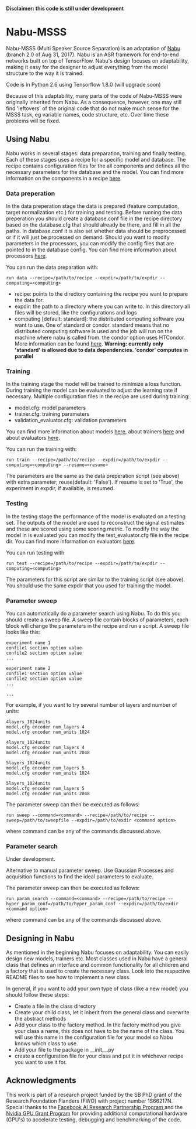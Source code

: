**Disclaimer: this code is still under development**

# Nabu-MSSS

Nabu-MSSS (Multi Speaker Source Separation) is an adaptation of [Nabu](https://github.com/vrenkens/nabu)
(branch 2.0 of Aug 31, 2017). Nabu is an ASR framework for
end-to-end networks built on top of TensorFlow. Nabu's design focuses on
adaptability, making it easy for the designer to adjust everything from the
model structure to the way it is trained. 

Code is in Python 2.6 using Tensorflow 1.8.0 (will upgrade soon)

Because of this adaptability, many parts of the code of Nabu-MSSS were 
originally inherited from Nabu. As a consequence, however, one may still find 
'leftovers' of the original code that do not make much sense for the MSSS
task, eg variable names, code structure, etc. Over time these problems will
be fixed.

## Using Nabu

Nabu works in several stages: data preparation, training and finally testing. 
Each of these stages uses a recipe for a specific model and database. The 
recipe contains configuration files for the all components and defines all
the necessary parameters for the database and the model. You can find more
information on the components in a recipe [here](config/recipes/README.md).

### Data preperation

In the data preperation stage the data is prepared (feature computation,
target normalization etc.) for training and testing. Before running the 
data preperation you should create a database.conf file in the recipe 
directory based on the database.cfg that should already be there, and fill 
in all the paths. In database.conf it is also set whether data should be 
preprocessed or if it will just be processed on demand.  Should you want 
to modify parameters in the processors, you can modify the config files 
that are pointed to in the database config. You can find more information 
about processors [here](nabu/processing/processors/README.md).

You can run the data preparation with:

```
run data --recipe=/path/to/recipe --expdir=/path/to/expdir --computing=<computing>
```

- recipe: points to the directory containing the recipe you
want to prepare the data for.
- expdir: the path to a directory where you can write to. In this directory all
files will be stored, like the configurations and logs
- computing [default: standard]: the distributed computing software you want to
use. One of standard or condor. standard means that no distributed computing
software is used and the job will run on the machine where nabu is called from.
the condor option uses HTCondor. More information can be found
[here](nabu/computing/README.md). 
**Warning: currently only 'standard' is allowed due to data dependencies. 'condor' computes in parallel**

### Training

In the training stage the model will be trained to minimize a loss function.
During training the model can be evaluated to adjust the learning rate if
necessary. Multiple configuration files in the recipe are used during training:

- model.cfg: model parameters
- trainer.cfg: training parameters
- validation_evaluator.cfg: validation parameters

You can find more information about models
[here](nabu/neuralnetworks/models/README.md), about trainers
[here](nabu/neuralnetworks/trainers/README.md) and about evaluators
[here](nabu/neuralnetworks/evaluators/README.md).

You can run the training with:

```
run train --recipe=/path/to/recipe --expdir=/path/to/expdir --computing=<computing> --resume=<resume>
```

The parameters are the same as the data preperation script (see above) with extra parameter; reuse(default: 'False').
If resume is set to 'True', the experiment in expdir, if available, is resumed.

### Testing

In the testing stage the performance of the model is evaluated on a testing set.
The outputs of the model are used to reconstruct the signal estimates and these
are scored using some scoring metric. To modify the way the model in is evaluated
you can modify the test_evaluator.cfg file in the recipe dir. You can find more
information on evaluators [here](nabu/neuralnetworks/trainers/README.md).

You can run testing with

```
run test --recipe=/path/to/recipe --expdir=/path/to/expdir --computing=<computing>
```

The parameters for this script are similar to the training script (see above).
You should use the same expdir that you used for training the model.


### Parameter sweep

You can automatically do a parameter search using Nabu. To do this you should
create a sweep file. A sweep file contain blocks of parameters, each block
will change the parameters in the recipe and run a script. A sweep file
looks like this:

```
experiment name 1
confile1 section option value
confile2 section option value
...

experiment name 2
confile1 section option value
confile2 section option value
...

...
```

For example, if you want to try several number of layers and number of units:

```
4layers_1024units
model.cfg encoder num_layers 4
model.cfg encoder num_units 1024

4layers_1024units
model.cfg encoder num_layers 4
model.cfg encoder num_units 2048

5layers_1024units
model.cfg encoder num_layers 5
model.cfg encoder num_units 1024

5layers_1024units
model.cfg encoder num_layers 5
model.cfg encoder num_units 2048
```

The parameter sweep can then be executed as follows:

```
run sweep --command=<command> --recipe=/path/to/recipe --sweep=/path/to/sweepfile --expdir=/path/to/exdir <command option>
```

where command can be any of the commands discussed above.

### Parameter search
Under development.

Alternative to manual parameter sweep. Use Gaussian Processes and acquisition functions to find
the ideal parameters to evaluate.

The parameter sweep can then be executed as follows:

```
run param_search --command=<command> --recipe=/path/to/recipe --hyper_param_conf=/path/to/hyper_param_conf --expdir=/path/to/exdir <command option>
```

where command can be any of the commands discussed above.


## Designing in Nabu

As mentioned in the beginning Nabu focuses on adaptability. You can easily
design new models, trainers etc. Most classes used in Nabu have a general class
that defines an interface and common functionality for all children and
a factory that is used to create the necessary class. Look into the respective
README files to see how to implement a new class.

In general, if you want to add your own type of class (like a new model) you
should follow these steps:
- Create a file in the class directory
- Create your child class, let it inherit from the general class and overwrite
the abstract methods
- Add your class to the factory method. In the factory method you give your
class a name, this does not have to be the name of the class. You will use
this name in the configuration file for your model so Nabu knows which class
to use.
- Add your file to the package in \_\_init\_\_.py
- create a configuration file for your class and put it in whichever recipe you
want to use it for.

## Acknowledgments
This work is part of a research project funded by the SB PhD grant of the Research Foundation Flanders 
(FWO) with project number 1S66217N.
Special thanks to the [Facebook AI Research Partnership Program ](https://research.fb.com/facebook-to-accelerate-global-ai-research-with-new-gpu-program-recipients/)
and the [Nvidia GPU Grant Program](https://developer.nvidia.com/academic_gpu_seeding)
for providing additional computational hardware (GPU's) to accelerate testing, debugging and benchmarking 
of the code.

